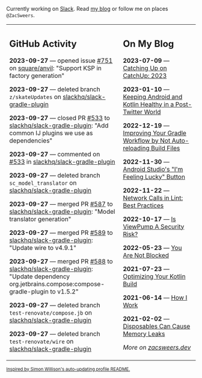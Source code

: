 Currently working on [Slack](https://slack.com/). Read [my blog](https://zacsweers.dev/) or follow me on places `@ZacSweers`.

<table><tr><td valign="top" width="60%">

## GitHub Activity
<!-- githubActivity starts -->
**2023-09-27** — opened issue [#751](https://github.com/square/anvil/issues/751) on [square/anvil](https://github.com/square/anvil): "Support KSP in factory generation"

**2023-09-27** — deleted branch `z/skateUpdates` on [slackhq/slack-gradle-plugin](https://github.com/slackhq/slack-gradle-plugin)

**2023-09-27** — closed PR [#533](https://github.com/slackhq/slack-gradle-plugin/pull/533) to [slackhq/slack-gradle-plugin](https://github.com/slackhq/slack-gradle-plugin): "Add common IJ plugins we use as dependencies"

**2023-09-27** — commented on [#533](https://github.com/slackhq/slack-gradle-plugin/pull/533#issuecomment-1737644287) in [slackhq/slack-gradle-plugin](https://github.com/slackhq/slack-gradle-plugin)

**2023-09-27** — deleted branch `sc_model_translator` on [slackhq/slack-gradle-plugin](https://github.com/slackhq/slack-gradle-plugin)

**2023-09-27** — merged PR [#587](https://github.com/slackhq/slack-gradle-plugin/pull/587) to [slackhq/slack-gradle-plugin](https://github.com/slackhq/slack-gradle-plugin): "Model translator generation"

**2023-09-27** — merged PR [#589](https://github.com/slackhq/slack-gradle-plugin/pull/589) to [slackhq/slack-gradle-plugin](https://github.com/slackhq/slack-gradle-plugin): "Update wire to v4.9.1"

**2023-09-27** — merged PR [#588](https://github.com/slackhq/slack-gradle-plugin/pull/588) to [slackhq/slack-gradle-plugin](https://github.com/slackhq/slack-gradle-plugin): "Update dependency org.jetbrains.compose:compose-gradle-plugin to v1.5.2"

**2023-09-27** — deleted branch `test-renovate/compose.jb` on [slackhq/slack-gradle-plugin](https://github.com/slackhq/slack-gradle-plugin)

**2023-09-27** — deleted branch `test-renovate/wire` on [slackhq/slack-gradle-plugin](https://github.com/slackhq/slack-gradle-plugin)
<!-- githubActivity ends -->
</td><td valign="top" width="40%">

## On My Blog
<!-- blog starts -->
**2023-07-09** — [Catching Up on CatchUp: 2023](https://www.zacsweers.dev/catching-up-on-catchup-2023/)

**2023-01-10** — [Keeping Android and Kotlin Healthy in a Post-Twitter World](https://www.zacsweers.dev/keeping-android-healthy/)

**2022-12-19** — [Improving Your Gradle Workflow by Not Auto-reloading Build Files](https://www.zacsweers.dev/improving-your-workflow-by-not-auto-reloading-build-files/)

**2022-11-30** — [Android Studio's "I'm Feeling Lucky" Button](https://www.zacsweers.dev/android-studios-im-feeling-lucky-button/)

**2022-11-22** — [Network Calls in Lint: Best Practices](https://www.zacsweers.dev/network-calls-in-lint-best-practices/)

**2022-10-17** — [Is ViewPump A Security Risk?](https://www.zacsweers.dev/is-viewpump-a-security-risk/)

**2022-05-23** — [You Are Not Blocked](https://www.zacsweers.dev/you-are-not-blocked/)

**2021-07-23** — [Optimizing Your Kotlin Build](https://www.zacsweers.dev/optimizing-your-kotlin-build/)

**2021-06-14** — [How I Work](https://www.zacsweers.dev/how-i-work/)

**2021-02-02** — [Disposables Can Cause Memory Leaks](https://www.zacsweers.dev/disposables-can-cause-memory-leaks/)
<!-- blog ends -->
_More on [zacsweers.dev](https://zacsweers.dev/)_
</td></tr></table>

<sub><a href="https://simonwillison.net/2020/Jul/10/self-updating-profile-readme/">Inspired by Simon Willison's auto-updating profile README.</a></sub>